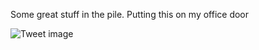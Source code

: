 Some great stuff in the pile. Putting this on my office door


![Tweet image](/asset/crosspoast/F4oM-jgaoAEiTnL.jpg)

